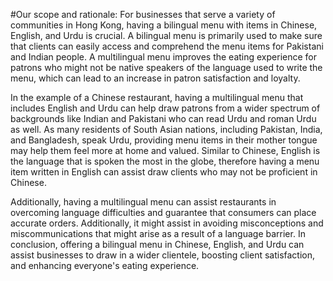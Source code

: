 #Our scope and rationale:
For businesses that serve a variety of communities in Hong Kong, having a bilingual menu with items in Chinese, English, and Urdu is crucial. A bilingual menu is primarily used to make sure that clients can easily access and comprehend the menu items for Pakistani and Indian people. A multilingual menu improves the eating experience for patrons who might not be native speakers of the language used to write the menu, which can lead to an increase in patron satisfaction and loyalty.

In the example of a Chinese restaurant, having a multilingual menu that includes English and Urdu can help draw patrons from a wider spectrum of backgrounds like Indian and Pakistani who can read Urdu and roman Urdu as well. As many residents of South Asian nations, including Pakistan, India, and Bangladesh, speak Urdu, providing menu items in their mother tongue may help them feel more at home and valued. Similar to Chinese, English is the language that is spoken the most in the globe, therefore having a menu item written in English can assist draw clients who may not be proficient in Chinese.

Additionally, having a multilingual menu can assist restaurants in overcoming language difficulties and guarantee that consumers can place accurate orders. Additionally, it might assist in avoiding misconceptions and miscommunications that might arise as a result of a language barrier. In conclusion, offering a bilingual menu in Chinese, English, and Urdu can assist businesses to draw in a wider clientele, boosting client satisfaction, and enhancing everyone's eating experience.



